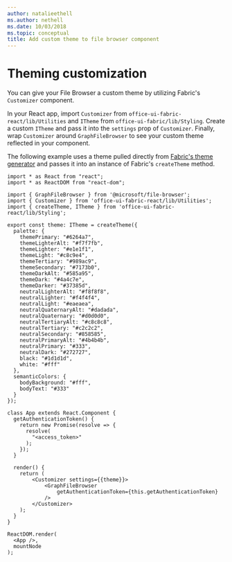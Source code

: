 ```yaml
---
author: natalieethell
ms.author: nethell
ms.date: 10/03/2018
ms.topic: conceptual
title: Add custom theme to file browser component
---
```


# Theming customization

You can give your File Browser a custom theme by utilizing Fabric's `Customizer` component.

In your React app, import `Customizer` from `office-ui-fabric-react/lib/Utilities` and `ITheme` from `office-ui-fabric/lib/Styling`. Create a custom `ITheme` and pass it into the `settings` prop of `Customizer`. Finally, wrap `Customizer` around `GraphFileBrowser` to see your custom theme reflected in your component.

The following example uses a theme pulled directly from [Fabric's theme generator](https://developer.microsoft.com/en-us/fabric#/styles/themegenerator) and passes it into an instance of Fabric's `createTheme` method.

```tsx
import * as React from "react";
import * as ReactDOM from "react-dom";

import { GraphFileBrowser } from '@microsoft/file-browser';
import { Customizer } from 'office-ui-fabric-react/lib/Utilities';
import { createTheme, ITheme } from 'office-ui-fabric-react/lib/Styling';

export const theme: ITheme = createTheme({
  palette: {
    themePrimary: "#6264a7",
    themeLighterAlt: "#f7f7fb",
    themeLighter: "#e1e1f1",
    themeLight: "#c8c9e4",
    themeTertiary: "#989ac9",
    themeSecondary: "#7173b0",
    themeDarkAlt: "#585a95",
    themeDark: "#4a4c7e",
    themeDarker: "#37385d",
    neutralLighterAlt: "#f8f8f8",
    neutralLighter: "#f4f4f4",
    neutralLight: "#eaeaea",
    neutralQuaternaryAlt: "#dadada",
    neutralQuaternary: "#d0d0d0",
    neutralTertiaryAlt: "#c8c8c8",
    neutralTertiary: "#c2c2c2",
    neutralSecondary: "#858585",
    neutralPrimaryAlt: "#4b4b4b",
    neutralPrimary: "#333",
    neutralDark: "#272727",
    black: "#1d1d1d",
    white: "#fff"
  },
  semanticColors: {
    bodyBackground: "#fff",
    bodyText: "#333"
  }
});

class App extends React.Component {
  getAuthenticationToken() {
    return new Promise(resolve => {
      resolve(
        "<access_token>"
      );
    });
  }

  render() {
    return (
        <Customizer settings={{theme}}>
            <GraphFileBrowser
                getAuthenticationToken={this.getAuthenticationToken}
            />
        </Customizer>
    );
  }
}

ReactDOM.render(
  <App />,
  mountNode
);
```

<!-- {
  "type": "#page.annotation",
  "description": "Use the Microsoft File Browser SDK to select OneDrive files.",
  "keywords": "js,javascript,onedrive,graph,file,browser,picker,saver,open,save,cloud,theming,customizer,theme",
  "section": "sdks",
  "headerAdditions": [],
  "footerAdditions": []
} -->
